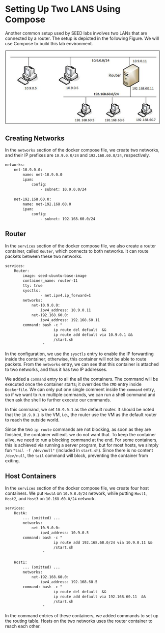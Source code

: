 # Setting Up Two LANS Using Compose

Another common setup used by SEED labs involves two LANs that
are connected by a router. The setup is depicted in the following
Figure. We will use Compose to build this lab environment.


![two LANs diagram](./Figs/TwoLANs.jpg)


## Creating Networks

In the `networks` section of the docker compose file,
we create two networks, and their IP prefixes are `10.9.0.0/24`
and `192.168.60.0/24`, respectively.

```
networks:
    net-10.9.0.0:
        name: net-10.9.0.0
        ipam:
            config:
                - subnet: 10.9.0.0/24

    net-192.168.60.0:
        name: net-192.168.60.0
        ipam:
            config:
                - subnet: 192.168.60.0/24
```

## Router

In the `services` section of the docker compose file, we
also create a router container, called  `Router`, which
connects to both networks. It
can route packets between these two networks.

```
services:
    Router:
        image: seed-ubuntu-base-image
        container_name: router-11
        tty: true
        sysctls:
                - net.ipv4.ip_forward=1
        networks:
            net-10.9.0.0:
                ipv4_address: 10.9.0.11
            net-192.168.60.0:
                ipv4_address: 192.168.60.11
        command: bash -c "
                      ip route del default  &&
                      ip route add default via 10.9.0.1 &&
                      /start.sh
                 "
```

In the configuration, we use the `sysctls` entry
to enable the IP forwarding inside the container;
otherwise, this container will not be able to route packets.
From the `networks` entry, we can see that
this container is attached to two networks, and thus
it has two IP addresses.

We added a `command` entry to all the all the containers. The command
will be executed once the container starts; it overrides the
`CMD` entry inside `Dockerfile`. We can only put one
single comment inside the `command` entry, so if we want to run
multiple commands, we can run a shell command and then ask the shell
to further execute our commands.

In this command, we set `10.9.0.1` as the
default router. It should be noted that the `10.9.0.1` is the
VM, i.e., the router use the VM as the default router
to reach the outside world.


Since the two `ip route` commands are not blocking, as
soon as they are finished, the container will exit.
we do not want that. To keep the container alive, we
need to run a blocking command at the end. For some containers,
this is achieved via running a server program, but for most
hosts, we simply fun `"tail -f /dev/null"` (included in
`start.sh`). Since there is no content `/dev/null`,
the `tail` command will block,
preventing the container from exiting.


## Host Containers

In the `services` section of the docker compose file, we
create four host containers. We put `HostA` on `10.9.0.0/24`
network, while putting `Host1`, `Host2`, and `Host3`
on `10.168.60.0/24` network.

```
services:
    HostA:
        ... (omitted) ...
        networks:
            net-10.9.0.0:
                ipv4_address: 10.9.0.5
        command: bash -c "
                      ip route add 192.168.60.0/24 via 10.9.0.11 &&
                      /start.sh
                 "

    Host1:
        ... (omitted) ...
        networks:
            net-192.168.60.0:
                ipv4_address: 192.168.60.5
        command: bash -c "
                      ip route del default  &&
                      ip route add default via 192.168.60.11  &&
                      /start.sh
                 "
```

In the command entries of these containers, we added
commands to set up the routing table. Hosts on
the two networks uses the router container to reach each other.

